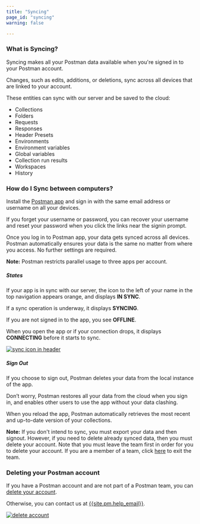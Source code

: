 ```yaml
---
title: "Syncing"
page_id: "syncing"
warning: false

---
```


### What is Syncing?

Syncing makes all your Postman data available when you're signed in to your Postman account.

Changes, such as edits, additions, or deletions, sync across all devices that are linked to your account.

These entities can sync with our server and be saved to the cloud:

   *   Collections
   *   Folders
   *   Requests
   *   Responses
   *   Header Presets
   *   Environments
   *   Environment variables
   *   Global variables
   *   Collection run results
   *   Workspaces
   *   History

### How do I Sync between computers?

Install the [Postman app]({{site.pm.root}}/apps) and sign in with the same email address or username on all your devices. 

If you forget your username or password, you can recover your username and reset your password when you click the links near the signin prompt. 

Once you log in to Postman app, your data gets synced across all devices. Postman automatically ensures your data is the same no matter from where you access. No further settings are required.

**Note:** Postman restricts parallel usage to three apps per account.


##### **States**

If your app is in sync with our server, the icon to the left of your name in the top navigation appears orange, and displays **IN SYNC**. 

If a sync operation is underway, it displays **SYNCING**. 

If you are not signed in to the app, you see **OFFLINE**. 

When you open the app or if your connection drops, it displays **CONNECTING** before it starts to sync.

[![sync icon in header](https://s3.amazonaws.com/postman-static-getpostman-com/postman-docs/WS-in-sync.png)](https://s3.amazonaws.com/postman-static-getpostman-com/postman-docs/WS-in-sync.png)

##### **Sign Out**

If you choose to sign out, Postman deletes your data from the local instance of the app. 

Don’t worry, Postman restores all your data from the cloud when you sign in, and enables other users to use the app without your data clashing.

When you reload the app, Postman automatically retrieves the most recent and up-to-date version of your collections.

**Note:** If you don't intend to sync, you must export your data and then signout. However, if you need to delete already synced data, then you must delete your account. Note that you must leave the team first in order for you to delete your account. If you are a member of a team, click [here](https://go.postman.co/team) to exit the team.  

### Deleting your Postman account

If you have a Postman account and are not part of a Postman team, you can [delete your account](https://go.postman.co/dashboard/profile). 

Otherwise, you can contact us at [{{site.pm.help_email}}](mailto:{{site.pm.help_email}}).

[![delete account](https://s3.amazonaws.com/postman-static-getpostman-com/postman-docs/WS-syncing-deleteAccount.png)](https://s3.amazonaws.com/postman-static-getpostman-com/postman-docs/WS-syncing-deleteAccount.png)
